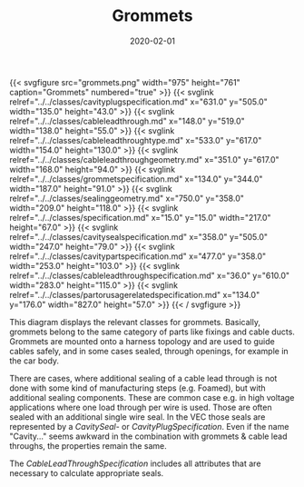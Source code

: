 ﻿---
title: Grommets
toc: false
type: specs
layout: diagram
date: "2020-02-01"
draft: false
specification: VEC
version: 1.2.0
documentType: "Recommendation"
elementType: Diagram
classes:
  - CavityPlugSpecification
  - CableLeadThrough
  - CableLeadThroughType
  - CableLeadThroughGeometry
  - GrommetSpecification
  - SealingGeometry
  - Specification
  - CavitySealSpecification
  - CavityPartSpecification
  - CableLeadThroughSpecification
  - PartOrUsageRelatedSpecification
menu:
  VEC-1.2.0:    
    parent: component-characteristics
    identifier: component-characteristics/grommets
    weight: 1005010 

# Prev/next pager order (if `docs_section_pager` enabled in `params.toml`)
weight: 1005010
---
{{< svgfigure src="grommets.png" width="975" height="761" caption="Grommets" numbered="true" >}}
  {{< svglink relref="../../classes/cavityplugspecification.md" x="631.0" y="505.0" width="135.0" height="43.0" >}}
  {{< svglink relref="../../classes/cableleadthrough.md" x="148.0" y="519.0" width="138.0" height="55.0" >}}
  {{< svglink relref="../../classes/cableleadthroughtype.md" x="533.0" y="617.0" width="154.0" height="130.0" >}}
  {{< svglink relref="../../classes/cableleadthroughgeometry.md" x="351.0" y="617.0" width="168.0" height="94.0" >}}
  {{< svglink relref="../../classes/grommetspecification.md" x="134.0" y="344.0" width="187.0" height="91.0" >}}
  {{< svglink relref="../../classes/sealinggeometry.md" x="750.0" y="358.0" width="209.0" height="118.0" >}}
  {{< svglink relref="../../classes/specification.md" x="15.0" y="15.0" width="217.0" height="67.0" >}}
  {{< svglink relref="../../classes/cavitysealspecification.md" x="358.0" y="505.0" width="247.0" height="79.0" >}}
  {{< svglink relref="../../classes/cavitypartspecification.md" x="477.0" y="358.0" width="253.0" height="103.0" >}}
  {{< svglink relref="../../classes/cableleadthroughspecification.md" x="36.0" y="610.0" width="283.0" height="115.0" >}}
  {{< svglink relref="../../classes/partorusagerelatedspecification.md" x="134.0" y="176.0" width="827.0" height="57.0" >}}
{{< / svgfigure >}}
<p> This diagram displays the relevant classes for grommets. Basically, grommets belong to the same category of parts like fixings and cable ducts. Grommets are mounted onto a harness topology and are used to guide cables safely, and in some cases sealed, through openings, for example in the car body.      </p>      <p> There are cases, where additional sealing of a cable lead through is not done with some kind of manufacturing steps (e.g. Foamed), but with additional sealing components. These are common case e.g. in high voltage applications where one load through per wire is used. Those are often sealed with an additional single wire seal. In the VEC those seals are represented by a <i>CavitySeal</i>- or <i>CavityPlugSpecification</i>. Even if the name &quot;Cavity...&quot; seems awkward in the combination with grommets &amp;&#160;cable lead throughs, the properties remain the same.      </p>      <p> The <i>CableLeadThroughSpecification</i> includes all attributes that are necessary to calculate appropriate seals.      </p>